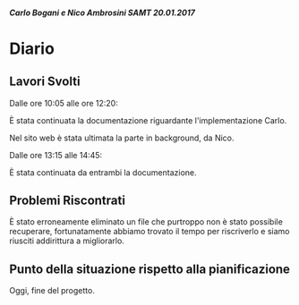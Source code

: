 ##### Carlo Bogani e Nico Ambrosini SAMT 20.01.2017

# Diario

## Lavori Svolti

Dalle ore 10:05 alle ore 12:20:

È stata continuata la documentazione riguardante l'implementazione Carlo.

Nel sito web è stata ultimata la parte in background, da Nico.

Dalle ore 13:15 alle 14:45:

È stata continuata da entrambi la documentazione.

## Problemi Riscontrati

È stato erroneamente eliminato un file che purtroppo non è stato possibile recuperare, fortunatamente abbiamo trovato il tempo per riscriverlo e siamo riusciti addirittura a migliorarlo.

## Punto della situazione rispetto alla pianificazione

Oggi, fine del progetto.
